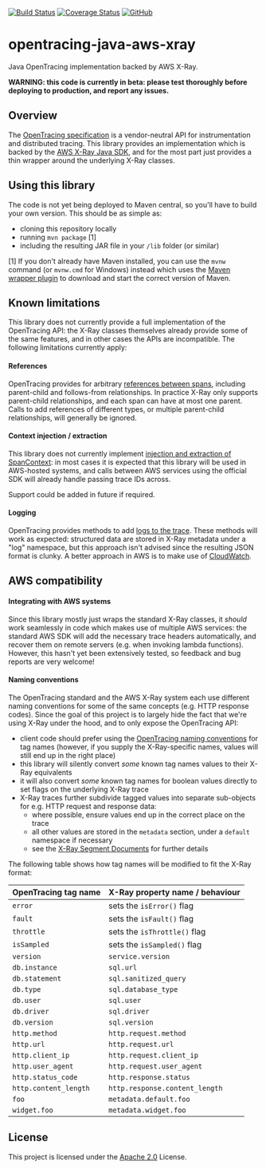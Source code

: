 [![Build Status](https://travis-ci.org/opentracing-contrib/java-xray-tracer.svg?branch=master)](https://travis-ci.org/opentracing-contrib/java-xray-tracer) [![Coverage Status](https://coveralls.io/repos/github/opentracing-contrib/java-xray-tracer/badge.svg?branch=master)](https://coveralls.io/github/opentracing-contrib/java-xray-tracer?branch=master) [![GitHub](https://img.shields.io/github/license/opentracing-contrib/java-xray-tracer.svg)](https://opensource.org/licenses/Apache-2.0)

# opentracing-java-aws-xray
Java OpenTracing implementation backed by AWS X-Ray.

**WARNING: this code is currently in beta: please test thoroughly before deploying to production, and report any issues.**

## Overview

The [OpenTracing specification](https://opentracing.io) is a vendor-neutral API for instrumentation and distributed 
tracing. This library provides an implementation which is backed by the [AWS X-Ray Java SDK](https://docs.aws.amazon.com/xray/latest/devguide/xray-sdk-java.html),
and for the most part just provides a thin wrapper around the underlying X-Ray classes.

## Using this library

The code is not yet being deployed to Maven central, so you'll have to build your own version. This should be as simple as:

- cloning this repository locally
- running `mvn package` [1]
- including the resulting JAR file in your `/lib` folder (or similar)

[1] If you don't already have Maven installed, you can use the `mvnw` command (or `mvnw.cmd` for Windows) instead which uses the [Maven wrapper plugin](https://github.com/takari/maven-wrapper) to download and start the correct version of Maven.

## Known limitations

This library does not currently provide a full implementation of the OpenTracing API: the X-Ray classes themselves 
already provide some of the same features, and in other cases the APIs are incompatible. The following limitations 
currently apply:

#### References

OpenTracing provides for arbitrary [references between spans](https://opentracing.io/specification/#references-between-spans), 
including parent-child and follows-from relationships. In practice X-Ray only supports parent-child relationships, and
each span can have at most one parent. Calls to add references of different types, or multiple parent-child relationships,
will generally be ignored.

#### Context injection / extraction

This library does not currently implement [injection and extraction of SpanContext](https://opentracing.io/specification/#inject-a-spancontext-into-a-carrier):
in most cases it is expected that this library will be used in AWS-hosted systems, and calls between AWS services using
the official SDK will already handle passing trace IDs across.

Support could be added in future if required.

#### Logging

OpenTracing provides methods to add [logs to the trace](https://opentracing.io/specification/#log-structured-data). 
These methods will work as expected: structured data are stored in X-Ray metadata under a "log" namespace, but this
approach isn't advised since the resulting JSON format is clunky. A better approach in AWS is to make use of 
[CloudWatch](https://aws.amazon.com/cloudwatch/).

## AWS compatibility

#### Integrating with AWS systems

Since this library mostly just wraps the standard X-Ray classes, it *should* work seamlessly in code which makes use of
multiple AWS services: the standard AWS SDK will add the necessary trace headers automatically, and recover them on 
remote servers (e.g. when invoking lambda functions). However, this hasn't yet been extensively tested, so feedback
and bug reports are very welcome!


#### Naming conventions

The OpenTracing standard and the AWS X-Ray system each use different naming conventions for some of the same concepts 
(e.g. HTTP response codes). Since the goal of this project is to largely hide the fact that we're using X-Ray under the 
hood, and to only expose the OpenTracing API:

- client code should prefer using the [OpenTracing naming conventions](https://opentracing.io/specification/conventions/) 
  for tag names (however, if you supply the X-Ray-specific names, values will still end up in the right place)
- this library will silently convert *some* known tag names values to their X-Ray equivalents
- it will also convert *some* known tag names for boolean values directly to set flags on the underlying X-Ray trace
- X-Ray traces further subdivide tagged values into separate sub-objects for e.g. HTTP request and response data:
  - where possible, ensure values end up in the correct place on the trace
  - all other values are stored in the `metadata` section, under a `default` namespace if necessary
  - see the [X-Ray Segment Documents](https://docs.aws.amazon.com/xray/latest/devguide/xray-api-segmentdocuments.html)
    for further details

The following table shows how tag names will be modified to fit the X-Ray format:

| OpenTracing tag name  | X-Ray property name / behaviour |
|-----------------------|---------------------------------|
| `error`               | sets the `isError()` flag       |
| `fault`               | sets the `isFault()` flag       |
| `throttle`            | sets the `isThrottle()` flag    |
| `isSampled`           | sets the `isSampled()` flag     |
| `version`             | `service.version`               |
| `db.instance`         | `sql.url`                       |
| `db.statement`        | `sql.sanitized_query`           |
| `db.type`             | `sql.database_type`             |
| `db.user`             | `sql.user`                      |
| `db.driver`           | `sql.driver`                    |
| `db.version`          | `sql.version`                   |
| `http.method`         | `http.request.method`           |
| `http.url`            | `http.request.url`              |
| `http.client_ip`      | `http.request.client_ip`        |
| `http.user_agent`     | `http.request.user_agent`       |
| `http.status_code`    | `http.response.status`          |
| `http.content_length` | `http.response.content_length`  |
| `foo`                 | `metadata.default.foo`          |
| `widget.foo`          | `metadata.widget.foo`           |

## License

This project is licensed under the [Apache 2.0](/LICENSE) License.

